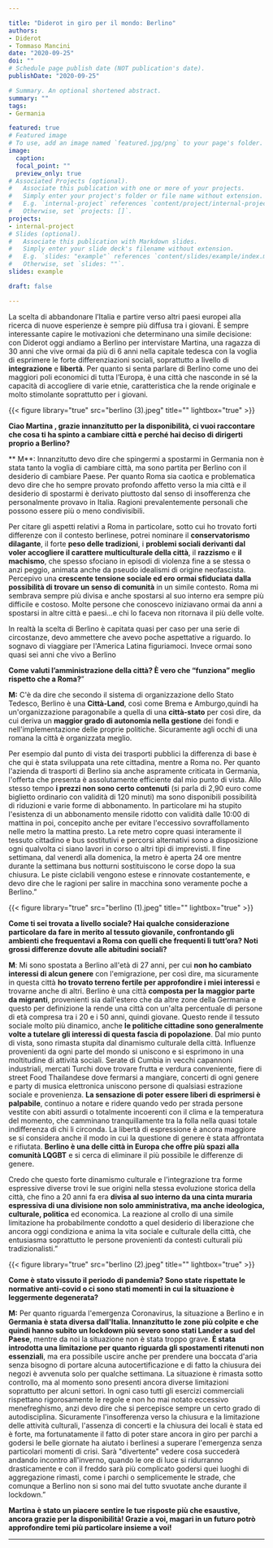 ```yaml
---

title: "Diderot in giro per il mondo: Berlino"
authors:
- Diderot
- Tommaso Mancini
date: "2020-09-25"
doi: ""
# Schedule page publish date (NOT publication's date).
publishDate: "2020-09-25"

# Summary. An optional shortened abstract.
summary: ""
tags:
- Germania

featured: true
# Featured image
# To use, add an image named `featured.jpg/png` to your page's folder. 
image:
  caption: 
  focal_point: ""
  preview_only: true
# Associated Projects (optional).
#   Associate this publication with one or more of your projects.
#   Simply enter your project's folder or file name without extension.
#   E.g. `internal-project` references `content/project/internal-project/index.md`.
#   Otherwise, set `projects: []`.
projects:
- internal-project
# Slides (optional).
#   Associate this publication with Markdown slides.
#   Simply enter your slide deck's filename without extension.
#   E.g. `slides: "example"` references `content/slides/example/index.md`.
#   Otherwise, set `slides: ""`.
slides: example

draft: false

---
```


La scelta di abbandonare l’Italia e partire verso altri paesi europei alla ricerca di nuove esperienze è sempre più diffusa tra i giovani. È sempre interessante capire le motivazioni che determinano una simile decisione: con Diderot oggi andiamo a Berlino per intervistare Martina, una ragazza di 30 anni che vive ormai da più di 6 anni nella capitale tedesca con la voglia di esprimere le forte differenziazioni sociali, soprattutto a livello di **integrazione** e **libertà**. Per quanto si senta parlare di Berlino come uno dei maggiori poli economici di tutta l’Europa, è una città che nasconde in sé la capacità di accogliere di varie etnie, caratteristica che la rende originale e molto stimolante soprattutto per i giovani.


{{< figure library="true" src="berlino (3).jpeg" title="" lightbox="true" >}}


**Ciao Martina , grazie innanzitutto per la disponibilità, ci vuoi raccontare che cosa ti ha spinto a cambiare città e perché hai deciso di dirigerti proprio a Berlino?**

** M**: Innanzitutto devo dire che  spingermi a spostarmi in Germania non è stata tanto la voglia di cambiare città, ma sono partita per Berlino con il desiderio di cambiare Paese. Per quanto Roma sia caotica e problematica devo dire che ho sempre provato profondo affetto verso la mia città e il desiderio di spostarmi è derivato piuttosto dal senso di insofferenza che personalmente provavo in Italia. 
Ragioni prevalentemente personali che possono essere più o meno condivisibili. 

Per citare gli aspetti relativi a Roma in particolare, sotto cui ho trovato forti differenze con il contesto berlinese, potrei nominare il **conservatorismo dilagante**, il forte **peso delle tradizioni**, i **problemi sociali derivanti dal voler accogliere il carattere multiculturale della città**, il **razzismo** e **il machismo**, che spesso sfociano in episodi di violenza fine a se stessa o anzi peggio, animata anche da pseudo idealismi di origine neofascista. Percepivo una **crescente tensione sociale ed ero ormai sfiduciata dalla possibilità di trovare un senso di comunità** in un simile contesto. Roma mi sembrava sempre più divisa e anche spostarsi al suo interno era sempre più difficile e costoso. Molte persone che conoscevo iniziavano ormai da anni a spostarsi in altre città e paesi...e chi lo faceva non ritornava il più delle volte.

In realtà la scelta di Berlino è capitata quasi per caso per una serie di circostanze, devo ammettere che avevo poche aspettative a riguardo. Io sognavo di viaggiare per l'America Latina figuriamoci. Invece ormai sono quasi sei anni che vivo a Berlino

 
**Come valuti l’amministrazione della città? È vero che “funziona” meglio rispetto che a Roma?**”

**M:** C'è da dire che secondo il sistema di organizzazione dello Stato Tedesco, Berlino è una **Città-Land**, così come Brema e Amburgo,quindi ha un'organizzazione paragonabile a quella di una **città-stato** per così dire, da cui deriva un **maggior grado di autonomia nella gestione** dei fondi e nell'implementazione delle proprie politiche. 
Sicuramente agli occhi di una romana la città è organizzata meglio.

Per esempio dal punto di vista dei trasporti pubblici la differenza di base è che qui è stata sviluppata una rete cittadina, mentre a Roma no. Per quanto l'azienda di trasporti di Berlino sia anche aspramente criticata in Germania, l'offerta che presenta è assolutamente efficiente dal mio punto di vista. Allo stesso tempo **i prezzi non sono certo contenuti** (si parla di 2,90 euro come biglietto ordinario con validità di 120 minuti) ma sono disponibili possibilità di riduzioni e varie forme di abbonamento. In particolare mi ha stupito l'esistenza di un abbonamento mensile ridotto con validità dalle 10:00 di mattina in poi, concepito anche per evitare l'eccessivo sovraffollamento nelle metro la mattina presto. La rete metro copre quasi interamente il tessuto cittadino e bus sostitutivi e percorsi alternativi sono a disposizione ogni qualvolta ci siano lavori in corso o altri tipi di imprevisti. Il fine settimana, dal venerdì alla domenica, la metro è aperta 24 ore mentre durante la settimana bus notturni sostituiscono le corse dopo la sua chiusura. Le piste ciclabili vengono estese e rinnovate costantemente, e devo dire che le ragioni per salire in macchina sono veramente poche a Berlino.”

{{< figure library="true" src="berlino (1).jpeg" title="" lightbox="true" >}}


**Come ti sei trovata a livello sociale?
Hai qualche considerazione particolare da fare in merito al tessuto giovanile, confrontando gli ambienti che frequentavi a Roma con quelli che frequenti lì tutt’ora? Noti grossi differenze dovute alle abitudini sociali?**


**M**: Mi sono spostata a Berlino all'età di 27 anni, per cui **non ho cambiato interessi di alcun genere** con l'emigrazione, per così dire, ma sicuramente in questa città **ho trovato terreno fertile per approfondire i miei interessi** e trovarne anche di altri. Berlino è una città **composta per la maggior parte da migranti**, provenienti sia dall'estero che da altre zone della Germania e questo per definizione la rende una città con un'alta percentuale di persone di età compresa tra i 20 e i 50 anni, quindi giovane. Questo rende il tessuto sociale molto più dinamico, anche **le politiche cittadine sono generalmente volte a tutelare gli interessi di questa fascia di popolazione**. 
Dal mio punto di vista, sono rimasta stupita dal dinamismo culturale della città. Influenze provenienti da ogni parte del mondo si uniscono e si esprimono in una moltitudine di attività sociali. Serate di Cumbia in vecchi capannoni industriali, mercati Turchi dove trovare frutta e verdura conveniente, fiere di street Food Thailandese dove fermarsi a mangiare, concerti di ogni genere e party di musica elettronica uniscono persone di qualsiasi estrazione sociale e provenienza. **La sensazione di poter essere liberi di esprimersi è palpabile**, continuo a notare e ridere quando vedo per strada persone vestite con abiti assurdi o totalmente incoerenti con il clima e la temperatura del momento, che camminano tranquillamente tra la folla nella quasi totale indifferenza di chi li circonda. La libertà di espressione è ancora maggiore se si considera anche il modo in cui la questione di genere è stata affrontata e rifiutata. **Berlino è una delle città in Europa che offre più spazi alla comunità LQGBT** e si cerca di eliminare il più possibile le differenze di genere.

Credo che questo forte dinamismo culturale e l'integrazione tra forme espressive diverse trovi le sue origini nella stessa evoluzione storica della città, che fino a 20 anni fa era **divisa al suo interno da una cinta muraria espressiva di una divisione non solo amministrativa, ma anche ideologica, culturale, politica** ed economica. La reazione al crollo di una simile limitazione ha probabilmente condotto a quel desiderio di liberazione che ancora oggi condiziona e anima la vita sociale e culturale della città, che entusiasma soprattutto le persone provenienti da contesti culturali più tradizionalisti.”


{{< figure library="true" src="berlino (2).jpeg" title="" lightbox="true" >}}

**Come è stato vissuto il periodo di pandemia? Sono state rispettate le normative anti-covid o ci sono stati momenti in cui la situazione è leggermente degenerata?**

**M:** Per quanto riguarda l'emergenza Coronavirus, la situazione a Berlino e in **Germania è stata diversa dall'Italia. Innanzitutto le zone più colpite e che quindi hanno subito un lockdown più severo sono stati Lander a sud del Paese**, mentre da noi la situazione non è stata troppo grave. **È stata introdotta una limitazione per quanto riguarda gli spostamenti ritenuti non essenziali**, ma era possibile uscire anche per prendere una boccata d'aria senza bisogno di portare alcuna autocertificazione e di fatto la chiusura dei negozi è avvenuta solo per qualche settimana. La situazione è rimasta sotto controllo, ma al momento sono presenti ancora diverse limitazioni soprattutto per alcuni settori. In ogni caso tutti gli esercizi commerciali rispettano rigorosamente le regole e non ho mai notato eccessivo menefreghismo, anzi devo dire che si percepisce sempre un certo grado di autodisciplina. Sicuramente l'insofferenza verso la chiusura e la limitazione delle attività culturali, l'assenza di concerti e la chiusura dei locali è stata ed è forte, ma fortunatamente il fatto di poter stare ancora in giro per parchi a godersi le belle giornate ha aiutato i berlinesi a superare l'emergenza senza particolari momenti di crisi. Sarà "divertente" vedere cosa succederà andando incontro all'inverno, quando le ore di luce si ridurranno drasticamente e con il freddo sarà più complicato godersi quei luoghi di aggregazione rimasti, come i parchi o semplicemente le strade, che comunque a Berlino non si sono mai del tutto svuotate anche durante il lockdown.”

**Martina è stato un piacere sentire le tue risposte più che esaustive, ancora grazie per la disponibilità!
Grazie a voi, magari in un futuro potrò approfondire temi più particolare insieme a voi!**


---
